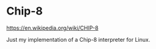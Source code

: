 # Chip-8

https://en.wikipedia.org/wiki/CHIP-8

Just my implementation of a Chip-8 interpreter for Linux.
